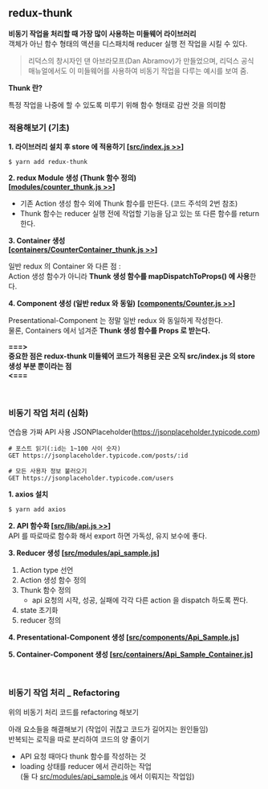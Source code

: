 ## redux-thunk

**비동기 작업을 처리할 때 가장 많이 사용하는 미들웨어 라이브러리**  
객체가 아닌 함수 형태의 액션을 디스패치해 reducer 실행 전 작업을 시킬 수 있다.

> 리덕스의 창시자인 댄 아브라모프(Dan Abramov)가 만들었으며, 리덕스 공식 매뉴얼에서도 이 미들웨어를 사용하여 비동기 작업을 다루는 예시를 보여 줌.

**Thunk 란?**

특정 작업을 나중에 할 수 있도록 미루기 위해 함수 형태로 감싼 것을 의미함

### 적용해보기 (기초)

**1. 라이브러리 설치 후 store 에 적용하기 [[src/index.js >>](./src/index.js)]**

```
$ yarn add redux-thunk
```

**2. redux Module 생성 (Thunk 함수 정의)**  
**[[modules/counter_thunk.js >>](./src/modules/counter_thunk.js)]**

- 기존 Action 생성 함수 외에 Thunk 함수를 만든다. (코드 주석의 2번 참조)
- Thunk 함수는 reducer 실행 전에 작업할 기능을 담고 있는 또 다른 함수를 return 한다.

**3. Container 생성**  
 **[[containers/CounterContainer_thunk.js >>](./src/containers/CounterContainer_thunk.js)]**

일반 redux 의 Container 와 다른 점 :  
 Action 생성 함수가 아니라 **Thunk 생성 함수를 mapDispatchToProps() 에 사용**한다.

**4. Component 생성 (일반 redux 와 동일)**
**[[components/Counter.js >>](./src/components/Counter.js)]**

Presentational-Component 는 정말 일반 redux 와 동일하게 작성한다.  
 물론, Containers 에서 넘겨준 **Thunk 생성 함수를 Props 로 받는다.**

**===>**  
**중요한 점은 redux-thunk 미들웨어 코드가 적용된 곳은 오직 src/index.js 의 store 생성 부분 뿐이라는 점**  
**<===**

<br/>

### 비동기 작업 처리 (심화)

연습용 가짜 API 사용 JSONPlaceholder(https://jsonplaceholder.typicode.com)

```
# 포스트 읽기(:id는 1~100 사이 숫자)
GET https://jsonplaceholder.typicode.com/posts/:id

# 모든 사용자 정보 불러오기
GET https://jsonplaceholder.typicode.com/users
```

**1. axios 설치**

```bash
$ yarn add axios
```

**2. API 함수화 [[src/lib/api.js >>](./src/lib/api.js)]**  
 API 를 따로따로 함수화 해서 export 하면 가독성, 유지 보수에 좋다.

**3. Reducer 생성 [[src/modules/api_sample.js](./src/modules/api_sample.js)]**

1. Action type 선언
2. Action 생성 함수 정의
3. Thunk 함수 정의
   - api 요청의 시작, 성공, 실패에 각각 다른 action 을 dispatch 하도록 짠다.
4. state 초기화
5. reducer 정의

**4. Presentational-Component 생성 [[src/components/Api_Sample.js](./src/components/Api_Sample.js)]**

**5. Container-Component 생성 [[src/containers/Api_Sample_Container.js](./src/containers/Api_Sample_Container.js)]**

<br/>

### 비동기 작업 처리 \_ Refactoring

위의 비동기 처리 코드를 refactoring 해보기

아래 요소들을 해결해보기 (작업이 귀찮고 코드가 길어지는 원인들임)  
반복되는 로직을 따로 분리하여 코드의 양 줄이기

- API 요청 때마다 thunk 함수를 작성하는 것
- loading 상태를 reducer 에서 관리하는 작업  
  (둘 다 [src/modules/api_sample.js](./src/modules/api_sample.js) 에서 이뤄지는 작업임)
